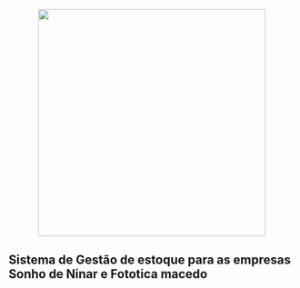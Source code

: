 <p align="center"><a href="javascript:;" target="_blank"><img src="https://photos.google.com/album/AF1QipOCC3jalihioj3AYCiLMESKZLmSqNZpr1SZZ12_/photo/AF1QipMZTkoS3NsOgV5MTeb4agK_tEq89uurIr9SzdKg" width="400"></a></p>


## Sistema de Gestão de estoque para as empresas Sonho de Ninar e Fototica macedo

